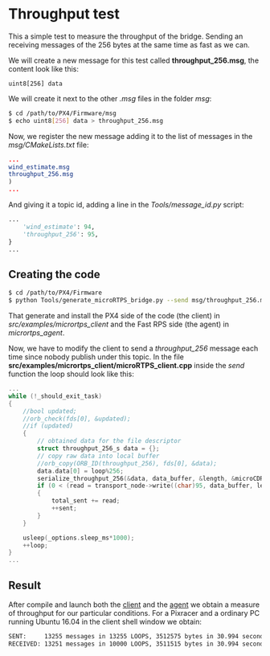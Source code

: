 # Throughput test

This a simple test to measure the throughput of the bridge. Sending an receiving messages of the 256 bytes at the same time as fast as we can.

We will create a new message for this test called **throughput_256.msg**, the content look like this:

  ``` text
  uint8[256] data
  ```
We will create it next to the other *.msg* files in the folder *msg*:

  ``` sh
  $ cd /path/to/PX4/Firmware/msg
  $ echo uint8[256] data > throughput_256.msg
  ```
Now, we register the new message adding it to the list of messages in the *msg/CMakeLists.txt* file:

  ``` cmake
  ...
  wind_estimate.msg
  throughput_256.msg
  )
  ...
  ```
And giving it a topic id, adding a line in the *Tools/message_id.py* script:

  ``` python
  ...
      'wind_estimate': 94,
      'throughput_256': 95,
  }
  ...
  ```

## Creating the code

  ``` sh
  $ cd /path/to/PX4/Firmware
  $ python Tools/generate_microRTPS_bridge.py --send msg/throughput_256.msg --receive msg/throughput_256.msg
  ```

That generate and install the PX4 side of the code (the client) in *src/examples/micrortps_client* and the Fast RPS side (the agent) in *micrortps_agent*.

Now, we have to modify the client to send a *throughput_256* message each time since nobody publish under this topic. In the file **src/examples/micrortps_client/microRTPS_client.cpp** inside the *send* function the loop should look like this:

  ``` cpp
  ...
  while (!_should_exit_task)
  {
      //bool updated;
      //orb_check(fds[0], &updated);
      //if (updated)
      {
          // obtained data for the file descriptor
          struct throughput_256_s data = {};
          // copy raw data into local buffer
          //orb_copy(ORB_ID(throughput_256), fds[0], &data);
          data.data[0] = loop%256;
          serialize_throughput_256(&data, data_buffer, &length, &microCDRWriter);
          if (0 < (read = transport_node->write((char)95, data_buffer, length)))
          {
              total_sent += read;
              ++sent;
          }
      }

      usleep(_options.sleep_ms*1000);
      ++loop;
  }
  ...
  ```
## Result

After compile and launch both the [client](https://github.com/eProsima/Firmware/blob/micrortps/README_eprosima.md#px4-firmware-the-micro-rtps-client) and the [agent](https://github.com/eProsima/Firmware/blob/micrortps/README_eprosima.md#fast-rtps-the-micro-rtps-agent) we obtain a measure of throughput for our particular conditions. For a Pixracer and a ordinary PC running Ubuntu 16.04 in the client shell window we obtain:

  ```sh
  SENT:     13255 messages in 13255 LOOPS, 3512575 bytes in 30.994 seconds - 113.33KB/s
  RECEIVED: 13251 messages in 10000 LOOPS, 3511515 bytes in 30.994 seconds - 113.30KB/s
  ```
